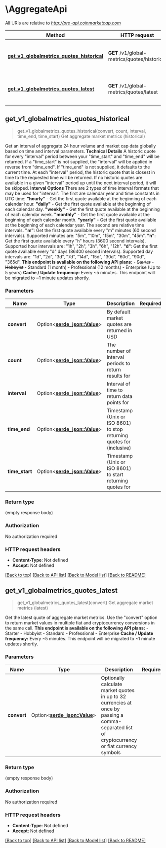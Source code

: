# \AggregateApi

All URIs are relative to *http://pro-api.coinmarketcap.com*

Method | HTTP request | Description
------------- | ------------- | -------------
[**get_v1_globalmetrics_quotes_historical**](AggregateApi.md#get_v1_globalmetrics_quotes_historical) | **GET** /v1/global-metrics/quotes/historical | Get aggregate market metrics (historical)
[**get_v1_globalmetrics_quotes_latest**](AggregateApi.md#get_v1_globalmetrics_quotes_latest) | **GET** /v1/global-metrics/quotes/latest | Get aggregate market metrics (latest)



## get_v1_globalmetrics_quotes_historical

> get_v1_globalmetrics_quotes_historical(convert, count, interval, time_end, time_start)
Get aggregate market metrics (historical)

Get an interval of aggregate 24 hour volume and market cap data globally based on time and interval parameters.  **Technical Details** A historic quote for every \"interval\" period between your \"time_start\" and \"time_end\" will be returned. If a \"time_start\" is not supplied, the \"interval\" will be applied in reverse from \"time_end\". If \"time_end\" is not supplied, it defaults to the current time. At each \"interval\" period, the historic quote that is closest in time to the requested time will be returned. If no historic quotes are available in a given \"interval\" period up until the next interval period, it will be skipped.  **Interval Options** There are 2 types of time interval formats that may be used for \"interval\".  The first are calendar year and time constants in UTC time: **\"hourly\"** - Get the first quote available at the beginning of each calendar hour. **\"daily\"** - Get the first quote available at the beginning of each calendar day. **\"weekly\"** - Get the first quote available at the beginning of each calendar week. **\"monthly\"** - Get the first quote available at the beginning of each calendar month. **\"yearly\"** - Get the first quote available at the beginning of each calendar year.  The second are relative time intervals. **\"m\"**: Get the first quote available every \"m\" minutes (60 second intervals). Supported minutes are: \"5m\", \"10m\", \"15m\", \"30m\", \"45m\". **\"h\"**: Get the first quote available every \"h\" hours (3600 second intervals). Supported hour intervals are: \"1h\", \"2h\", \"3h\", \"6h\", \"12h\". **\"d\"**: Get the first quote available every \"d\" days (86400 second intervals). Supported day intervals are: \"1d\", \"2d\", \"3d\", \"7d\", \"14d\", \"15d\", \"30d\", \"60d\", \"90d\", \"365d\".  **This endpoint is available on the following API plans:** - ~~Starter~~ - ~~Hobbyist~~ - Standard (1 month) - Professional (12 months) - Enterprise (Up to 5 years)  **Cache / Update frequency:** Every ~5 minutes. This endpoint will be migrated to ~1 minute updates shortly.

### Parameters


Name | Type | Description  | Required | Notes
------------- | ------------- | ------------- | ------------- | -------------
**convert** | Option<[**serde_json::Value**](.md)> | By default market quotes are returned in USD |  |
**count** | Option<[**serde_json::Value**](.md)> | The number of interval periods to return results for |  |
**interval** | Option<[**serde_json::Value**](.md)> | Interval of time to return data points for |  |
**time_end** | Option<[**serde_json::Value**](.md)> | Timestamp (Unix or ISO 8601) to stop returning quotes for (inclusive) |  |
**time_start** | Option<[**serde_json::Value**](.md)> | Timestamp (Unix or ISO 8601) to start returning quotes for |  |

### Return type

 (empty response body)

### Authorization

No authorization required

### HTTP request headers

- **Content-Type**: Not defined
- **Accept**: Not defined

[[Back to top]](#) [[Back to API list]](../README.md#documentation-for-api-endpoints) [[Back to Model list]](../README.md#documentation-for-models) [[Back to README]](../README.md)


## get_v1_globalmetrics_quotes_latest

> get_v1_globalmetrics_quotes_latest(convert)
Get aggregate market metrics (latest)

Get the latest quote of aggregate market metrics. Use the \"convert\" option to return market values in multiple fiat and cryptocurrency conversions in the same call.  **This endpoint is available on the following API plans:** - Starter - Hobbyist - Standard - Professional - Enterprise  **Cache / Update frequency:** Every ~5 minutes. This endpoint will be migrated to ~1 minute updates shortly.

### Parameters


Name | Type | Description  | Required | Notes
------------- | ------------- | ------------- | ------------- | -------------
**convert** | Option<[**serde_json::Value**](.md)> | Optionally calculate market quotes in up to 32 currencies at once by passing a comma-separated list of cryptocurrency or fiat currency symbols |  |

### Return type

 (empty response body)

### Authorization

No authorization required

### HTTP request headers

- **Content-Type**: Not defined
- **Accept**: Not defined

[[Back to top]](#) [[Back to API list]](../README.md#documentation-for-api-endpoints) [[Back to Model list]](../README.md#documentation-for-models) [[Back to README]](../README.md)

